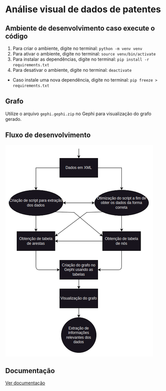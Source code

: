 # Análise visual de dados de patentes

## Ambiente de desenvolvimento caso execute o código

1. Para criar o ambiente, digite no terminal: ```python -m venv venv```
2. Para ativar o ambiente, digite no terminal: ```source venv/bin/activate```
3. Para instalar as dependências, digite no terminal: ```pip install -r requirements.txt```
4. Para desativar o ambiente, digite no terminal: ```deactivate```

- Caso instale uma nova dependência, digite no terminal: ```pip freeze > requirements.txt```

## Grafo

Utilize o arquivo ```gephi.gephi.zip``` no Gephi para visualização do grafo gerado.

## Fluxo de desenvolvimento

![Diagrama](docs/diagram.png)

## Documentação

[Ver documentação](docs/Relatório___PIBIC___Análise_Visual_de_Dados_de_Patentes.pdf)
